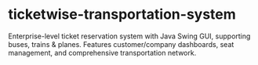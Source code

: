 # ticketwise-transportation-system
Enterprise-level ticket reservation system with Java Swing GUI, supporting buses, trains &amp; planes. Features customer/company dashboards, seat management, and comprehensive transportation network.
